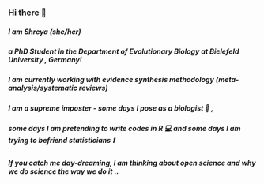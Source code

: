 ### Hi there 👋
##### I am Shreya (she/her)
##### a PhD Student in the Department of Evolutionary Biology at Bielefeld University , Germany!
##### I am currently working with evidence synthesis methodology (meta-analysis/systematic reviews) 
##### I am a supreme imposter - some days I pose as a biologist 🔬 , 
##### some days I am pretending to write codes in R 💻 and some days I am trying to befriend statisticians ❗ 
##### If you catch me day-dreaming, I am thinking about open science and why we do science the way we do it .. 
